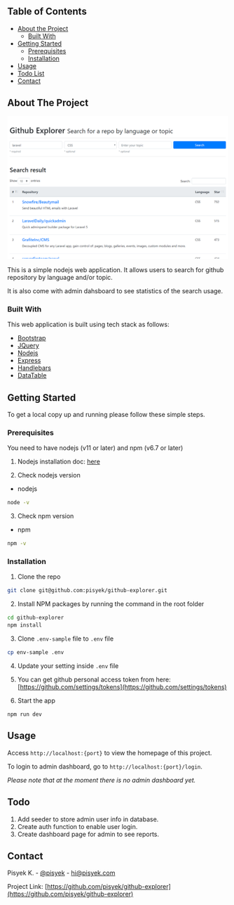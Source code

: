 <!-- TABLE OF CONTENTS -->
## Table of Contents

* [About the Project](#about-the-project)
  * [Built With](#built-with)
* [Getting Started](#getting-started)
  * [Prerequisites](#prerequisites)
  * [Installation](#installation)
* [Usage](#usage)
* [Todo List](#todo)
* [Contact](#contact)



<!-- ABOUT THE PROJECT -->
## About The Project

![screenshot](https://raw.githubusercontent.com/pisyek/github-explorer/master/public/img/screenshot.PNG)

This is a simple nodejs web application. It allows users to search for github repository by language and/or topic.

It is also come with admin dahsboard to see statistics of the search usage.

### Built With

This web application is built using tech stack as follows:
* [Bootstrap](https://getbootstrap.com)
* [JQuery](https://jquery.com)
* [Nodejs](https://nodejs.org)
* [Express](https://expressjs.com)
* [Handlebars](https://handlebarsjs.com)
* [DataTable](https://datatables.net)



<!-- GETTING STARTED -->
## Getting Started

To get a local copy up and running please follow these simple steps.

### Prerequisites

You need to have nodejs (v11 or later) and npm (v6.7 or later)

1. Nodejs installation doc: [here](https://nodejs.org/en/)

2. Check nodejs version
* nodejs
```sh
node -v
```
3. Check npm version 
* npm
```sh
npm -v
```

### Installation

1. Clone the repo
```sh
git clone git@github.com:pisyek/github-explorer.git
```

2. Install NPM packages by running the command in the root folder
```sh
cd github-explorer
npm install
```

3. Clone `.env-sample` file to `.env` file
```sh
cp env-sample .env
```

4. Update your setting inside `.env` file

5. You can get github personal access token from here: [https://github.com/settings/tokens](https://github.com/settings/tokens)

6. Start the app
```npm
npm run dev
```

<!-- USAGE EXAMPLES -->
## Usage

Access `http://localhost:{port}` to view the homepage of this project.

To login to admin dashboard, go to `http://localhost:{port}/login`. 

_Please note that at the moment there is no admin dashboard yet._


<!-- TODO -->
## Todo

1. Add seeder to store admin user info in database.
2. Create auth function to enable user login.
3. Create dashboard page for admin to see reports.



<!-- CONTACT -->
## Contact

Pisyek K. - [@pisyek](https://twitter.com/pisyek) - hi@pisyek.com

Project Link: [https://github.com/pisyek/github-explorer](https://github.com/pisyek/github-explorer)


